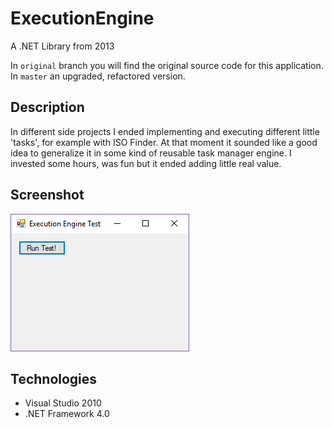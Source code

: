 # ExecutionEngine

A .NET Library from 2013

In `original` branch you will find the original source code for this application. In `master` an upgraded, refactored version.

## Description

In different side projects I ended implementing and executing different little 'tasks', for example with ISO Finder. At that moment it sounded like a good idea to generalize it in some kind of reusable task manager engine. I invested some hours, was fun but it ended adding little real value.

## Screenshot

![screenshot](https://raw.githubusercontent.com/mamcer/execution-engine/master/doc/screenshot.png)

## Technologies

- Visual Studio 2010
- .NET Framework 4.0